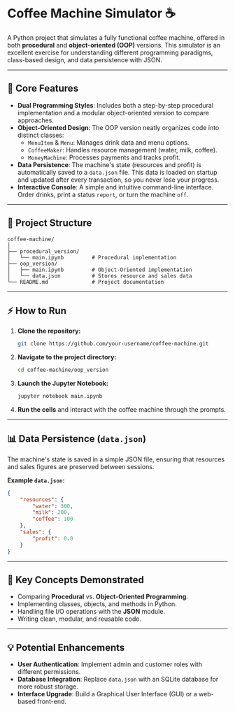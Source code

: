 # Coffee Machine Simulator ☕

A Python project that simulates a fully functional coffee machine, offered in both **procedural** and **object-oriented (OOP)** versions. This simulator is an excellent exercise for understanding different programming paradigms, class-based design, and data persistence with JSON.

-----

## 🚀 Core Features

  * **Dual Programming Styles**: Includes both a step-by-step procedural implementation and a modular object-oriented version to compare approaches.
  * **Object-Oriented Design**: The OOP version neatly organizes code into distinct classes:
      * `MenuItem` & `Menu`: Manages drink data and menu options.
      * `CoffeeMaker`: Handles resource management (water, milk, coffee).
      * `MoneyMachine`: Processes payments and tracks profit.
  * **Data Persistence**: The machine's state (resources and profit) is automatically saved to a `data.json` file. This data is loaded on startup and updated after every transaction, so you never lose your progress.
  * **Interactive Console**: A simple and intuitive command-line interface. Order drinks, print a status `report`, or turn the machine `off`.

-----

## 📂 Project Structure

```
coffee-machine/
│
├── procedural_version/
│   └── main.ipynb         # Procedural implementation
├── oop_version/
│   ├── main.ipynb         # Object-Oriented implementation
│   └── data.json          # Stores resource and sales data
└── README.md              # Project documentation
```

-----

## ⚡ How to Run

1.  **Clone the repository:**
    ```bash
    git clone https://github.com/your-username/coffee-machine.git
    ```
2.  **Navigate to the project directory:**
    ```bash
    cd coffee-machine/oop_version
    ```
3.  **Launch the Jupyter Notebook:**
    ```bash
    jupyter notebook main.ipynb
    ```
4.  **Run the cells** and interact with the coffee machine through the prompts.

-----

## 📊 Data Persistence (`data.json`)

The machine's state is saved in a simple JSON file, ensuring that resources and sales figures are preserved between sessions.

**Example `data.json`:**

```json
{
    "resources": {
        "water": 300,
        "milk": 200,
        "coffee": 100
    },
    "sales": {
        "profit": 0.0
    }
}
```

-----

## 🎯 Key Concepts Demonstrated

  * Comparing **Procedural** vs. **Object-Oriented Programming**.
  * Implementing classes, objects, and methods in Python.
  * Handling file I/O operations with the **JSON** module.
  * Writing clean, modular, and reusable code.

-----

## 💡 Potential Enhancements

  * **User Authentication**: Implement admin and customer roles with different permissions.
  * **Database Integration**: Replace `data.json` with an SQLite database for more robust storage.
  * **Interface Upgrade**: Build a Graphical User Interface (GUI) or a web-based front-end.
